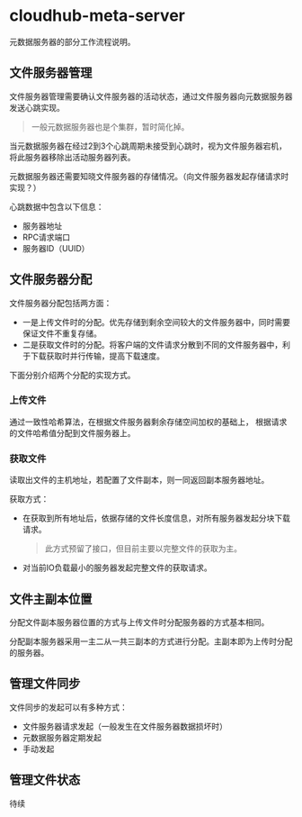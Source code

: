 # cloudhub-meta-server

元数据服务器的部分工作流程说明。

## 文件服务器管理
文件服务器管理需要确认文件服务器的活动状态，通过文件服务器向元数据服务器发送心跳实现。
> 一般元数据服务器也是个集群，暂时简化掉。

当元数据服务器在经过2到3个心跳周期未接受到心跳时，视为文件服务器宕机，
将此服务器移除出活动服务器列表。

元数据服务器还需要知晓文件服务器的存储情况。（向文件服务器发起存储请求时实现？）

心跳数据中包含以下信息：
- 服务器地址
- RPC请求端口
- 服务器ID（UUID）

## 文件服务器分配
文件服务器分配包括两方面：
- 一是上传文件时的分配。优先存储到剩余空间较大的文件服务器中，同时需要保证文件不重复存储。
- 二是获取文件时的分配。将客户端的文件请求分散到不同的文件服务器中，利于下载获取时并行传输，提高下载速度。

下面分别介绍两个分配的实现方式。

### 上传文件
通过一致性哈希算法，在根据文件服务器剩余存储空间加权的基础上，
根据请求的文件哈希值分配到文件服务器上。


### 获取文件
读取出文件的主机地址，若配置了文件副本，则一同返回副本服务器地址。

获取方式：
- 在获取到所有地址后，依据存储的文件长度信息，对所有服务器发起分块下载请求。
  > 此方式预留了接口，但目前主要以完整文件的获取为主。
- 对当前IO负载最小的服务器发起完整文件的获取请求。


## 文件主副本位置
分配文件副本服务器位置的方式与上传文件时分配服务器的方式基本相同。

分配副本服务器采用一主二从一共三副本的方式进行分配。主副本即为上传时分配的服务器。


## 管理文件同步
文件同步的发起可以有多种方式：
- 文件服务器请求发起（一般发生在文件服务器数据损坏时）
- 元数据服务器定期发起
- 手动发起

## 管理文件状态
待续
